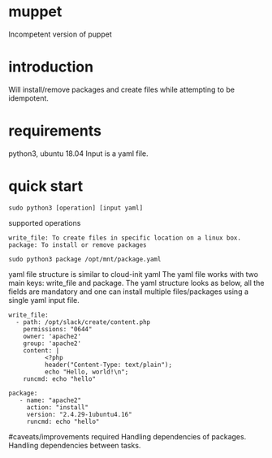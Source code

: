 # muppet
Incompetent version of puppet

# introduction
Will install/remove packages and create files while attempting to be idempotent.

# requirements
python3, ubuntu 18.04
Input is a yaml file.

# quick start

```
sudo python3 [operation] [input yaml]
```

supported operations
```
write_file: To create files in specific location on a linux box.
package: To install or remove packages
```
```
sudo python3 package /opt/mnt/package.yaml
```
 
yaml file structure is similar to cloud-init yaml
The yaml file works with two main keys: write_file and package.
The yaml structure looks as below, all the fields are mandatory and one can install multiple files/packages using a single yaml input file.

```
write_file:
  - path: /opt/slack/create/content.php
    permissions: "0644"
    owner: 'apache2' 
    group: 'apache2'
    content: | 
          <?php 
          header("Content-Type: text/plain"); 
          echo "Hello, world!\n";
    runcmd: echo "hello"

package:
   - name: "apache2"
     action: "install" 
     version: "2.4.29-1ubuntu4.16"
     runcmd: echo "hello"
```

#caveats/improvements required
Handling dependencies of packages.
Handling dependencies between tasks.

